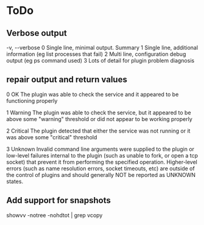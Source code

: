 # ToDo

## Verbose output
 -v, --verbose
 0 Single line, minimal output. Summary 
 1 Single line, additional information (eg list processes that fail) 
 2 Multi line, configuration debug output (eg ps command used) 
 3 Lots of detail for plugin problem diagnosis

## repair output and return values
0 OK The plugin was able to check the service and it appeared to be functioning properly

1 Warning The plugin was able to check the service, but it appeared to be above some "warning" threshold or did not appear to be working properly

2 Critical The plugin detected that either the service was not running or it was above some "critical" threshold

3 Unknown Invalid command line arguments were supplied to the plugin or low-level failures internal to the plugin (such as unable to fork, or open a tcp socket) that prevent it from performing the specified operation. Higher-level errors (such as name resolution errors, socket timeouts, etc) are outside of the control of plugins and should generally NOT be reported as UNKNOWN states.

## Add support for snapshots
showvv -notree -nohdtot | grep vcopy
